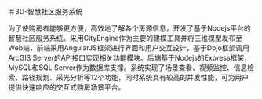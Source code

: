 ＃3D-智慧社区服务系统

   为了使购房者能够更方便，高效地了解各个房源信息，开发了基于Nodejs平台的智慧社区服务系统。采用CityEngine作为主要的建模工具并将三维模型发布至Web端，前端采用AngularJS框架进行界面和用户交互设计，基于Dojo框架调用ArcGIS Server的API接口实现相关功能模块。后端基于Nodejs的Express框架，MySQL和SQL Server作为数据库支撑。系统实现了场景查看、视频监控、信息检索、路径规划、采光分析等12个功能，同时系统具有较高的并发性能，可为用户提供快速响应的交互式购房场景平台。
